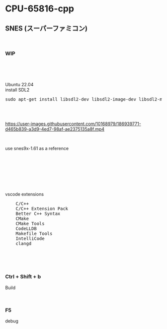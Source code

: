 # CPU-65816-cpp

## SNES (スーパーファミコン)

<br>

### WIP

<br><br><br>

Ubuntu 22.04  
install SDL2

<pre>
sudo apt-get install libsdl2-dev libsdl2-image-dev libsdl2-mixer-dev libsdl2-net-dev libsdl2-ttf-dev
</pre>

<br><br>

https://user-images.githubusercontent.com/10168979/186939771-d465b839-a3d9-4ed7-98af-ae2375135a8f.mp4

<br>

use snes9x-1.61 as a reference

<br><br><br><br><br><br>

vscode extensions

<pre>
    C/C++
    C/C++ Extension Pack
    Better C++ Syntax
    CMake
    CMake Tools
    CodeLLDB
    Makefile Tools
    IntelliCode
    clangd
</pre>

<br><br><br>

### Ctrl + Shift + b

Build

<br>

### F5

debug

<br><br><br><br><br><br><br><br><br><br>
